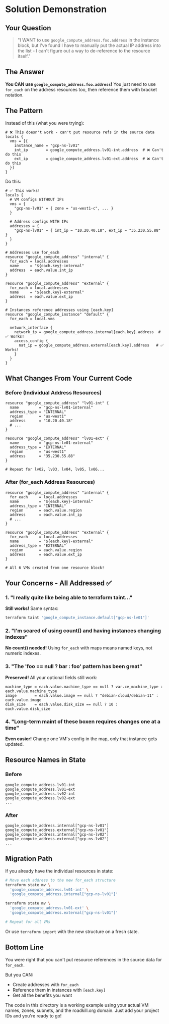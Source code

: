 # Solution Demonstration

## Your Question

> "I WANT to use `google_compute_address.foo.address` in the instance block, but I've found I have to manually put the actual IP address into the list - I can't figure out a way to de-reference to the resource itself."

## The Answer

**You CAN use `google_compute_address.foo.address`!** You just need to use `for_each` on the address resources too, then reference them with bracket notation.

## The Pattern

Instead of this (what you were trying):

```hcl
# ❌ This doesn't work - can't put resource refs in the source data
locals {
  vms = [{
    instance_name = "gcp-ns-lv01"
    int_ip        = google_compute_address.lv01-int.address  # ❌ Can't do this
    ext_ip        = google_compute_address.lv01-ext.address  # ❌ Can't do this
  }]
}
```

Do this:

```hcl
# ✅ This works!
locals {
  # VM configs WITHOUT IPs
  vms = {
    "gcp-ns-lv01" = { zone = "us-west1-c", ... }
  }

  # Address configs WITH IPs
  addresses = {
    "gcp-ns-lv01" = { int_ip = "10.20.40.18", ext_ip = "35.230.55.88" }
  }
}

# Addresses use for_each
resource "google_compute_address" "internal" {
  for_each = local.addresses
  name     = "${each.key}-internal"
  address  = each.value.int_ip
}

resource "google_compute_address" "external" {
  for_each = local.addresses
  name     = "${each.key}-external"
  address  = each.value.ext_ip
}

# Instances reference addresses using [each.key]
resource "google_compute_instance" "default" {
  for_each = local.vms

  network_interface {
    network_ip = google_compute_address.internal[each.key].address  # ✅ Works!
    access_config {
      nat_ip = google_compute_address.external[each.key].address   # ✅ Works!
    }
  }
}
```

## What Changes From Your Current Code

### Before (Individual Address Resources)

```hcl
resource "google_compute_address" "lv01-int" {
  name         = "gcp-ns-lv01-internal"
  address_type = "INTERNAL"
  region       = "us-west1"
  address      = "10.20.40.18"
  # ...
}

resource "google_compute_address" "lv01-ext" {
  name         = "gcp-ns-lv01-external"
  address_type = "EXTERNAL"
  region       = "us-west1"
  address      = "35.230.55.88"
}

# Repeat for lv02, lv03, lv04, lv05, lv06...
```

### After (for_each Address Resources)

```hcl
resource "google_compute_address" "internal" {
  for_each     = local.addresses
  name         = "${each.key}-internal"
  address_type = "INTERNAL"
  region       = each.value.region
  address      = each.value.int_ip
  # ...
}

resource "google_compute_address" "external" {
  for_each     = local.addresses
  name         = "${each.key}-external"
  address_type = "EXTERNAL"
  region       = each.value.region
  address      = each.value.ext_ip
}

# All 6 VMs created from one resource block!
```

## Your Concerns - All Addressed ✅

### 1. "I really quite like being able to terraform taint..."

**Still works!** Same syntax:

```bash
terraform taint 'google_compute_instance.default["gcp-ns-lv01"]'
```

### 2. "I'm scared of using count() and having instances changing indexes"

**No count() needed!** Using `for_each` with maps means named keys, not numeric indexes.

### 3. "The 'foo == null ? bar : foo' pattern has been great"

**Preserved!** All your optional fields still work:

```hcl
machine_type = each.value.machine_type == null ? var.ce_machine_type : each.value.machine_type
image        = each.value.image == null ? "debian-cloud/debian-11" : each.value.image
disk_size    = each.value.disk_size == null ? 10 : each.value.disk_size
```

### 4. "Long-term maint of these boxen requires changes one at a time"

**Even easier!** Change one VM's config in the map, only that instance gets updated.

## Resource Names in State

### Before
```
google_compute_address.lv01-int
google_compute_address.lv01-ext
google_compute_address.lv02-int
google_compute_address.lv02-ext
...
```

### After
```
google_compute_address.internal["gcp-ns-lv01"]
google_compute_address.external["gcp-ns-lv01"]
google_compute_address.internal["gcp-ns-lv02"]
google_compute_address.external["gcp-ns-lv02"]
...
```

## Migration Path

If you already have the individual resources in state:

```bash
# Move each address to the new for_each structure
terraform state mv \
  'google_compute_address.lv01-int' \
  'google_compute_address.internal["gcp-ns-lv01"]'

terraform state mv \
  'google_compute_address.lv01-ext' \
  'google_compute_address.external["gcp-ns-lv01"]'

# Repeat for all VMs
```

Or use `terraform import` with the new structure on a fresh state.

## Bottom Line

You were right that you can't put resource references in the source data for `for_each`.

But you CAN:
- Create addresses with `for_each`
- Reference them in instances with `[each.key]`
- Get all the benefits you want

The code in this directory is a working example using your actual VM names, zones, subnets, and the roadkill.org domain. Just add your project IDs and you're ready to go!
